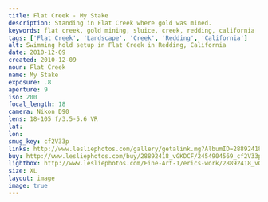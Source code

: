 ```yaml
---
title: Flat Creek - My Stake
description: Standing in Flat Creek where gold was mined.
keywords: flat creek, gold mining, sluice, creek, redding, california
tags: ['Flat Creek', 'Landscape', 'Creek', 'Redding', 'California']
alt: Swimming hold setup in Flat Creek in Redding, California
date: 2010-12-09
created: 2010-12-09
noun: Flat Creek
name: My Stake
exposure: .8
aperture: 9
iso: 200
focal_length: 18
camera: Nikon D90
lens: 18-105 f/3.5-5.6 VR
lat: 
lon: 
smug_key: cf2V33p
links: http://www.lesliephotos.com/gallery/getalink.mg?AlbumID=28892418&AlbumKey=vGKDCF&ImageID=2454904569&ImageKey=cf2V33p&how=forum&Page=1
buy: http://www.lesliephotos.com/buy/28892418_vGKDCF/2454904569_cf2V33p/
lightbox: http://www.lesliephotos.com/Fine-Art-1/erics-work/28892418_vGKDCF#!i=2454904569&k=cf2V33p&lb=1&s=A
size: XL
layout: image
image: true
---
```


